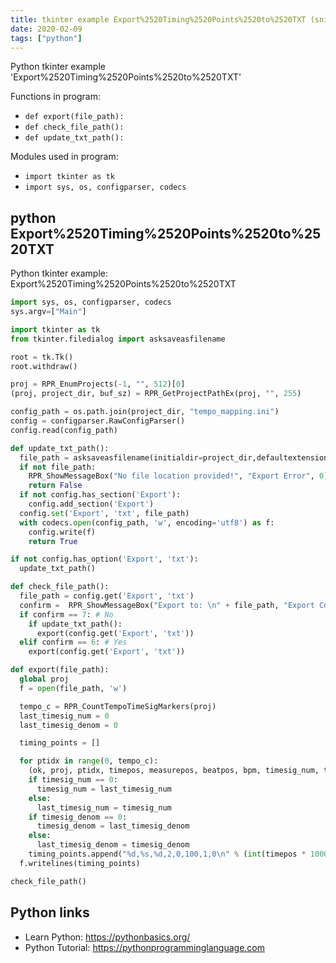 ```yaml
---
title: tkinter example Export%2520Timing%2520Points%2520to%2520TXT (snippet)
date: 2020-02-09
tags: ["python"]
---
```

Python tkinter example 'Export%2520Timing%2520Points%2520to%2520TXT'

Functions in program: 
* `def export(file_path):`
* `def check_file_path():`
* `def update_txt_path():`

Modules used in program: 
* `import tkinter as tk`
* `import sys, os, configparser, codecs`

## python Export%2520Timing%2520Points%2520to%2520TXT

Python tkinter example: Export%2520Timing%2520Points%2520to%2520TXT

```python
import sys, os, configparser, codecs
sys.argv=["Main"]

import tkinter as tk
from tkinter.filedialog import asksaveasfilename

root = tk.Tk()
root.withdraw()

proj = RPR_EnumProjects(-1, "", 512)[0]
(proj, project_dir, buf_sz) = RPR_GetProjectPathEx(proj, "", 255)

config_path = os.path.join(project_dir, "tempo_mapping.ini")
config = configparser.RawConfigParser()
config.read(config_path)

def update_txt_path():
  file_path = asksaveasfilename(initialdir=project_dir,defaultextension=".txt", filetypes=[("Text file",".txt")], title="Save Timing Points")
  if not file_path:
    RPR_ShowMessageBox("No file location provided!", "Export Error", 0)
    return False
  if not config.has_section('Export'):
    config.add_section('Export')
  config.set('Export', 'txt', file_path)
  with codecs.open(config_path, 'w', encoding='utf8') as f:
    config.write(f)
    return True

if not config.has_option('Export', 'txt'):
  update_txt_path()

def check_file_path():
  file_path = config.get('Export', 'txt')
  confirm =  RPR_ShowMessageBox("Export to: \n" + file_path, "Export Confirm", 3)
  if confirm == 7: # No
    if update_txt_path():
      export(config.get('Export', 'txt'))
  elif confirm == 6: # Yes
    export(config.get('Export', 'txt'))

def export(file_path):
  global proj
  f = open(file_path, 'w')

  tempo_c = RPR_CountTempoTimeSigMarkers(proj)
  last_timesig_num = 0
  last_timesig_denom = 0

  timing_points = []

  for ptidx in range(0, tempo_c):
    (ok, proj, ptidx, timepos, measurepos, beatpos, bpm, timesig_num, timesig_denom, lineartempo) = RPR_GetTempoTimeSigMarker(proj, ptidx, 0, 0, 0, 0, 0, 0, 0)
    if timesig_num == 0:
      timesig_num = last_timesig_num
    else:
      last_timesig_num = timesig_num
    if timesig_denom == 0:
      timesig_denom = last_timesig_denom
    else:
      last_timesig_denom = timesig_denom
    timing_points.append("%d,%s,%d,2,0,100,1,0\n" % (int(timepos * 1000), (60000 / bpm), timesig_denom))
  f.writelines(timing_points)

check_file_path()


```

## Python links

- Learn Python: https://pythonbasics.org/
- Python Tutorial: https://pythonprogramminglanguage.com
